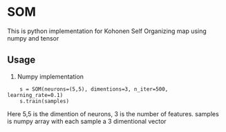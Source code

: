 # SOM
This is python implementation for Kohonen Self Organizing map using numpy and tensor

## Usage

1. Numpy implementation
```
    s = SOM(neurons=(5,5), dimentions=3, n_iter=500, learning_rate=0.1)
    s.train(samples)
```

Here 5,5 is the dimention of neurons, 3 is the number of features. samples is numpy array with each sample a 3 dimentional vector